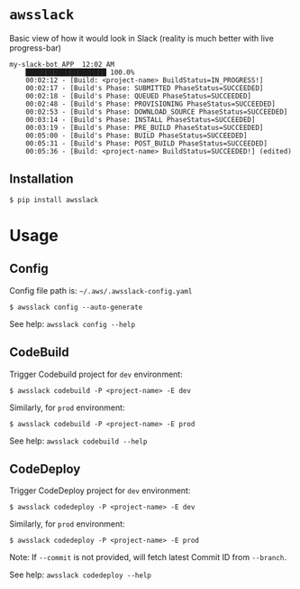 # `awsslack`

Basic view of how it would look in Slack (reality is much better with live progress-bar)

```
my-slack-bot APP  12:02 AM
    ████████████████████ 100.0%
    00:02:12 - [Build: <project-name> BuildStatus=IN_PROGRESS!]
    00:02:17 - [Build's Phase: SUBMITTED PhaseStatus=SUCCEEDED]
    00:02:18 - [Build's Phase: QUEUED PhaseStatus=SUCCEEDED]
    00:02:48 - [Build's Phase: PROVISIONING PhaseStatus=SUCCEEDED]
    00:02:53 - [Build's Phase: DOWNLOAD_SOURCE PhaseStatus=SUCCEEDED]
    00:03:14 - [Build's Phase: INSTALL PhaseStatus=SUCCEEDED]
    00:03:19 - [Build's Phase: PRE_BUILD PhaseStatus=SUCCEEDED]
    00:05:00 - [Build's Phase: BUILD PhaseStatus=SUCCEEDED]
    00:05:31 - [Build's Phase: POST_BUILD PhaseStatus=SUCCEEDED]
    00:05:36 - [Build: <project-name> BuildStatus=SUCCEEDED!] (edited)
```

## Installation

```console
$ pip install awsslack
```

# Usage

## Config

Config file path is: `~/.aws/.awsslack-config.yaml`

```console
$ awsslack config --auto-generate
```

See help: `awsslack config --help`

## CodeBuild

Trigger Codebuild project for `dev` environment:

```console
$ awsslack codebuild -P <project-name> -E dev
```

Similarly, for `prod` environment:

```console
$ awsslack codebuild -P <project-name> -E prod
```

See help: `awsslack codebuild --help`

## CodeDeploy

Trigger CodeDeploy project for `dev` environment:

```console
$ awsslack codedeploy -P <project-name> -E dev
```

Similarly, for `prod` environment:

```console
$ awsslack codedeploy -P <project-name> -E prod
```

Note: If `--commit` is not provided, will fetch latest Commit ID from  `--branch`.

See help: `awsslack codedeploy --help`

